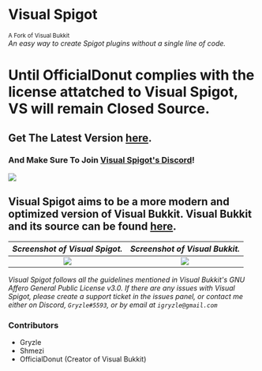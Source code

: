 # **Visual Spigot**
<sup>A Fork of Visual Bukkit</sup><br/>
*An easy way to create Spigot plugins without a single line of code.*

# Until OfficialDonut complies with the license attatched to Visual Spigot, VS will remain __Closed Source__.

## Get The Latest Version [here](https://github.com/Gryzle/VisualSpigot/releases).
### And Make Sure To Join [Visual Spigot's Discord](https://discord.gg/4kTTd9Pcqq)!

![](https://cdn.glitch.com/ad890a95-b860-436b-9d8e-c60e330898e5%2FGitHub%20Media.png?v=1612040931227)

## Visual Spigot aims to be a more modern and optimized version of Visual Bukkit. Visual Bukkit and its source can be found [here](https://github.com/OfficialDonut/VisualBukkit).

*Screenshot of Visual Spigot.*|*Screenshot of Visual Bukkit.*
:-------------------------:|:-------------------------:
![](https://cdn.glitch.com/ad890a95-b860-436b-9d8e-c60e330898e5%2FVisual%20Spigot%201.png?v=1612191760521)|![](https://cdn.glitch.com/ad890a95-b860-436b-9d8e-c60e330898e5%2FVisual%20Bukkit%201.png?v=1612191760011)


*Visual Spigot follows all the guidelines mentioned in Visual Bukkit's GNU Affero General Public License v3.0. If there are any issues with Visual Spigot, please create a support ticket in the issues panel, or contact me either on Discord, `Gryzle#5593`, or by email at `igryzle@gmail.com`*

### Contributors
- Gryzle
- Shmezi
- OfficialDonut (Creator of Visual Bukkit)
